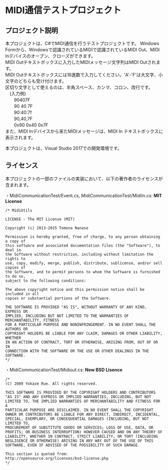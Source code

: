 # MIDI通信テストプロジェクト

<h2> プロジェクト説明 </h2>
本プロジェクトは、C#でMIDI通信を行うテストプロジェクトです。
Windows Formから、Windowsで認識されているMIDIで認識されているMIDI Out、MIDI Inデバイスのオープン、クローズができます。<br>
MIDI Outテキストボックスに入力したMIDIメッセージ文字列はMIDI Outされます。<br>
MIDI Outテキストボックスには16進数で入力してください。'A'-'F'は大文字、小文字のどちらも受け付けます。<br>
区切り文字として使えるのは、半角スペース、カンマ、コロン、改行です。<br>
　(入力例)<br>
　　90407F<br>
　　90 40 7F<br>
　　90:40:7f<br>
　　90,40,7F<br>
　　0x90 0x40 0x7F<br>
また、MIDI Inデバイスから来たMIDIメッセージは、MIDI In テキストボックスに表示されます。<br>

本プロジェクトは、Visual Studio 2017での開発環境です。

<h2> ライセンス </h2>
本プロジェクトの一部のファイルの実装において、以下の著作者のライセンスが含まれます。

・MidiCommunicationTest/Event.cs, MidiCommunicationTest/MidiIn.cs: <b>MIT License</b>
	
	/* MidiUtils
	
	LICENSE - The MIT License (MIT)
	
	Copyright (c) 2013-2015 Tomona Nanase
	
	Permission is hereby granted, free of charge, to any person obtaining a copy of
	this software and associated documentation files (the "Software"), to deal in
	the Software without restriction, including without limitation the rights to
	use, copy, modify, merge, publish, distribute, sublicense, and/or sell copies of
	the Software, and to permit persons to whom the Software is furnished to do so,
	subject to the following conditions:
	
	The above copyright notice and this permission notice shall be included in all
	copies or substantial portions of the Software.
	
	THE SOFTWARE IS PROVIDED "AS IS", WITHOUT WARRANTY OF ANY KIND, EXPRESS OR
	IMPLIED, INCLUDING BUT NOT LIMITED TO THE WARRANTIES OF MERCHANTABILITY, FITNESS
	FOR A PARTICULAR PURPOSE AND NONINFRINGEMENT. IN NO EVENT SHALL THE AUTHORS OR
	COPYRIGHT HOLDERS BE LIABLE FOR ANY CLAIM, DAMAGES OR OTHER LIABILITY, WHETHER
	IN AN ACTION OF CONTRACT, TORT OR OTHERWISE, ARISING FROM, OUT OF OR IN
	CONNECTION WITH THE SOFTWARE OR THE USE OR OTHER DEALINGS IN THE SOFTWARE.
	*/
 
・MidiCommunicationTest/Midiout.cs: <b>New BSD Lisence</b>
	
	/*
	(C) 2009 Yokaze Rue. All rights reserved.

    THIS SOFTWARE IS PROVIDED BY THE COPYRIGHT HOLDERS AND CONTRIBUTORS "AS IS" AND ANY EXPRESS OR IMPLIED WARRANTIES, INCLUDING, BUT NOT LIMITED TO, THE IMPLIED WARRANTIES OF MERCHANTABILITY AND FITNESS FOR A 
	PARTICULAR PURPOSE ARE DISCLAIMED. IN NO EVENT SHALL THE COPYRIGHT OWNER OR CONTRIBUTORS BE LIABLE FOR ANY DIRECT, INDIRECT, INCIDENTAL, SPECIAL, EXEMPLARY, OR CONSEQUENTIAL DAMAGES (INCLUDING, BUT NOT LIMITED TO, 
	PROCUREMENT OF SUBSTITUTE GOODS OR SERVICES; LOSS OF USE, DATA, OR PROFITS; OR BUSINESS INTERRUPTION) HOWEVER CAUSED AND ON ANY THEORY OF LIABILITY, WHETHER IN CONTRACT, STRICT LIABILITY, OR TORT (INCLUDING 
	NEGLIGENCE OR OTHERWISE) ARISING IN ANY WAY OUT OF THE USE OF THIS SOFTWARE, EVEN IF ADVISED OF THE POSSIBILITY OF SUCH DAMAGE.

    This section is quoted from:
    http://opensource.org/licenses/bsd-license.php
	*/